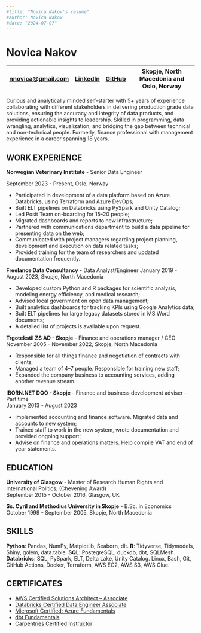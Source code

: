 ```yaml
---
#title: "Novica Nakov's resume"
#author: Novica Nakov
#date: "2024-07-07"
---
```


# Novica Nakov

| [nnovica\@gmail.com](mailto:nnovica@gmail.com) |  [LinkedIn](https://linkedin.com/in/novica/) | [GitHub](https://github.com/novica/) | Skopje, North Macedonia and Oslo, Norway |
|---------------|---------------|---------------|---------------|

Curious and analytically minded self-starter with 5+ years of experience
collaborating with different stakeholders in delivering production grade
data solutions, ensuring the accuracy and integrity of data products, and
providing actionable insights to leadership. Skilled in programming,
data wrangling, analytics, visualization, and bridging the gap between
technical and non-technical people. Formerly, finance professional with
management experience in a career spanning 18 years.

## WORK EXPERIENCE

**Norwegian Veterinary Institute** - Senior Data Engineer

September 2023 - Present, Oslo, Norway

- Participated in development of a data platform based on Azure Databricks,
using Terraform and Azure DevOps;
- Built ELT pipelines on Databricks using PySpark and Unity Catalog;
- Led Posit Team on-boarding for 15–20 people;
- Migrated dashboards and reports to new infrastructure;
- Partnered with communications department to build a data
pipeline for presenting data on the web;
- Communicated with project managers regarding project planning,
development and execution on data related tasks;
- Provided training for the team of researchers and updated documentation
frequently.

**Freelance Data Consultancy** - Data Analyst/Engineer
January 2019 - August 2023, Skopje, North Macedonia

- Developed custom Python and R packages for scientific analysis,
modeling energy efficiency, and medical research;
- Advised local government on open data management;
- Built analytics dashboards for tracking KPIs using Google Analytics data;
- Built ELT pipelines for large legacy datasets stored in MS Word documents;
- A detailed list of projects is available upon request.

**Trgotekstil ZS AD - Skopje** - Finance and operations manager / CEO\
November 2005 - November 2022, Skopje, North Macedonia

- Responsible for all things finance and negotiation of contracts with clients;
- Managed a team of 4–7 people. Responsible for training new staff;
- Expanded the company business to accounting services, adding another revenue stream.

**IBORN.NET DOO - Skopje** - Finance and business development adviser - Part time\
January 2013 - August 2023

- Implemented accounting and finance software. Migrated data and accounts to new system;
- Trained staff to work in the new system, wrote documentation and provided ongoing support;
- Advise on finance and operations matters. Help compile VAT and end of year statements.

## EDUCATION

**University of Glasgow** - Master of Research Human Rights and International Politics, (Chevening Award)\
September 2015 - October 2016, Glasgow, UK

**Ss. Cyril and Methodius University in Skopje** - B.Sc. in Economics\
October 1999 - September 2005, Skopje, North Macedonia

## SKILLS

**Python**: Pandas, NumPy, Matplotlib, Seaborn, dlt. **R**: Tidyverse, Tidymodels, Shiny, golem, data.table. **SQL**: PostegreSQL, duckdb, dbt, SQLMesh. **Databricks**: SQL, PySpark, ELT, Delta Lake, Unity Catalog. Linux, Bash, Git, GitHub Actions, Docker, Terraform, AWS EC2, AWS S3, AWS Glue.

## CERTIFICATES

- [AWS Certified Solutions Architect – Associate](https://www.credly.com/badges/1930112d-d92a-4117-86d4-cdbb210f4266/public_url)
- [Databricks Certified Data Engineer Associate](https://credentials.databricks.com/9c4e70f8-91b1-49da-a359-3e2d2f8b2c89)
- [Microsoft Certified: Azure Fundamentals](https://learn.microsoft.com/en-us/users/novicanakov-2159/credentials/7ecc93b6a2e38a11)
- [dbt Fundamentals](https://www.credential.net/2a95b452-5425-49f9-bc3e-85abc0eca9e8#gs.l24xnd)
- [Carpentries Certified Instructor](https://carpentries.org/instructors/)
